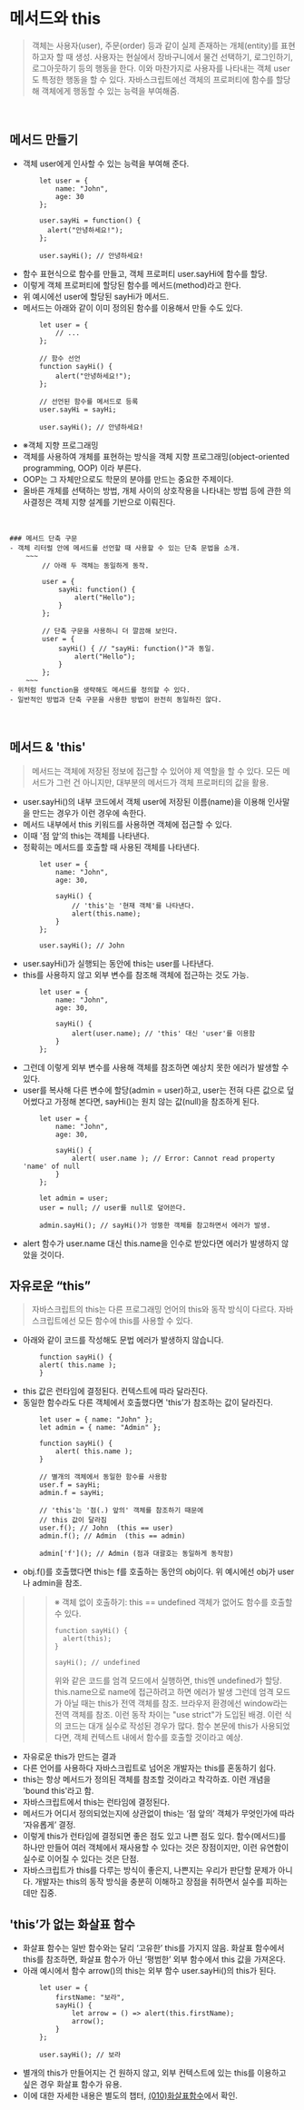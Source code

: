 # 메서드와 this
> 객체는 사용자(user), 주문(order) 등과 같이 실제 존재하는 개체(entity)를 표현하고자 할 때 생성.
> 사용자는 현실에서 장바구니에서 물건 선택하기, 로그인하기, 로그아웃하기 등의 행동을 한다.
> 이와 마찬가지로 사용자를 나타내는 객체 user도 특정한 행동을 할 수 있다.
> 자바스크립트에선 객체의 프로퍼티에 함수를 할당해 객체에게 행동할 수 있는 능력을 부여해줌.
<br/>

## 메서드 만들기
- 객체 user에게 인사할 수 있는 능력을 부여해 준다.
    ~~~
        let user = {
            name: "John",
            age: 30
        };

        user.sayHi = function() {
          alert("안녕하세요!");
        };

        user.sayHi(); // 안녕하세요!
    ~~~
- 함수 표현식으로 함수를 만들고, 객체 프로퍼티 user.sayHi에 함수를 할당.
- 이렇게 객체 프로퍼티에 할당된 함수를 메서드(method)라고 한다.
- 위 예시에선 user에 할당된 sayHi가 메서드.
- 메서드는 아래와 같이 이미 정의된 함수를 이용해서 만들 수도 있다.
    ~~~
        let user = {
            // ...
        };

        // 함수 선언
        function sayHi() {
            alert("안녕하세요!");
        };

        // 선언된 함수를 메서드로 등록
        user.sayHi = sayHi;

        user.sayHi(); // 안녕하세요!
    ~~~
- ※객체 지향 프로그래밍
- 객체를 사용하여 개체를 표현하는 방식을 객체 지향 프로그래밍(object-oriented programming, OOP) 이라 부른다.
- OOP는 그 자체만으로도 학문의 분야를 만드는 중요한 주제이다.
- 올바른 개체를 선택하는 방법, 개체 사이의 상호작용을 나타내는 방법 등에 관한 의사결정은 객체 지향 설계를 기반으로 이뤄진다.
<br/>

    ### 메서드 단축 구문
    - 객체 리터럴 안에 메서드를 선언할 때 사용할 수 있는 단축 문법을 소개.
        ~~~
            // 아래 두 객체는 동일하게 동작.

            user = {
                sayHi: function() {
                    alert("Hello");
                }
            };

            // 단축 구문을 사용하니 더 깔끔해 보인다.
            user = {
                sayHi() { // "sayHi: function()"과 동일.
                    alert("Hello");
                }
            };
        ~~~
    - 위처럼 function을 생략해도 메서드를 정의할 수 있다.
    - 일반적인 방법과 단축 구문을 사용한 방법이 완전히 동일하진 않다.
<br/>

## 메서드 & 'this'
> 메서드는 객체에 저장된 정보에 접근할 수 있어야 제 역할을 할 수 있다.
> 모든 메서드가 그런 건 아니지만, 대부분의 메서드가 객체 프로퍼티의 값을 활용.

- user.sayHi()의 내부 코드에서 객체 user에 저장된 이름(name)을 이용해 인사말을 만드는 경우가 이런 경우에 속한다.
- 메서드 내부에서 this 키워드를 사용하면 객체에 접근할 수 있다.
- 이때 '점 앞’의 this는 객체를 나타낸다. 
- 정확히는 메서드를 호출할 때 사용된 객체를 나타낸다.
    ~~~
        let user = {
            name: "John",
            age: 30,

            sayHi() {
                // 'this'는 '현재 객체'를 나타낸다.
                alert(this.name);
            }
        };

        user.sayHi(); // John
    ~~~
- user.sayHi()가 실행되는 동안에 this는 user를 나타낸다.
- this를 사용하지 않고 외부 변수를 참조해 객체에 접근하는 것도 가능.
    ~~~
        let user = {
            name: "John",
            age: 30,

            sayHi() {
                alert(user.name); // 'this' 대신 'user'를 이용함
            }
        };
    ~~~
- 그런데 이렇게 외부 변수를 사용해 객체를 참조하면 예상치 못한 에러가 발생할 수 있다.
- user를 복사해 다른 변수에 할당(admin = user)하고, user는 전혀 다른 값으로 덮어썼다고 가정해 본다면, sayHi()는 원치 않는 값(null)을 참조하게 된다.
    ~~~
        let user = {
            name: "John",
            age: 30,

            sayHi() {
                alert( user.name ); // Error: Cannot read property 'name' of null
            }
        };

        let admin = user;
        user = null; // user를 null로 덮어쓴다.

        admin.sayHi(); // sayHi()가 엉뚱한 객체를 참고하면서 에러가 발생.
    ~~~
- alert 함수가 user.name 대신 this.name을 인수로 받았다면 에러가 발생하지 않았을 것이다.

## 자유로운 “this”
> 자바스크립트의 this는 다른 프로그래밍 언어의 this와 동작 방식이 다르다.
> 자바스크립트에선 모든 함수에 this를 사용할 수 있다.

- 아래와 같이 코드를 작성해도 문법 에러가 발생하지 않습니다.
    ~~~
        function sayHi() {
        alert( this.name );
        }
    ~~~
- this 값은 런타임에 결정된다. 컨텍스트에 따라 달라진다.
- 동일한 함수라도 다른 객체에서 호출했다면 'this’가 참조하는 값이 달라진다.
    ~~~
        let user = { name: "John" };
        let admin = { name: "Admin" };

        function sayHi() {
            alert( this.name );
        }

        // 별개의 객체에서 동일한 함수를 사용함
        user.f = sayHi;
        admin.f = sayHi;

        // 'this'는 '점(.) 앞의' 객체를 참조하기 때문에
        // this 값이 달라짐
        user.f(); // John  (this == user)
        admin.f(); // Admin  (this == admin)

        admin['f'](); // Admin (점과 대괄호는 동일하게 동작함)
    ~~~
- obj.f()를 호출했다면 this는 f를 호출하는 동안의 obj이다. 위 예시에선 obj가 user나 admin을 참조.

>> ※ 객체 없이 호출하기: this == undefined
>> 객체가 없어도 함수를 호출할 수 있다.
>> ~~~
>> function sayHi() {
>>   alert(this);
>> }
>>
>> sayHi(); // undefined
>> ~~~
>> 위와 같은 코드를 엄격 모드에서 실행하면, this엔 undefined가 할당. this.name으로 name에 접근하려고 하면 에러가 발생
>> 그런데 엄격 모드가 아닐 때는 this가 전역 객체를 참조. 브라우저 환경에선 window라는 전역 객체를 참조. 이런 동작 차이는 "use strict"가 도입된 배경.
>> 이런 식의 코드는 대개 실수로 작성된 경우가 많다. 함수 본문에 this가 사용되었다면, 객체 컨텍스트 내에서 함수를 호출할 것이라고 예상.

- 자유로운 this가 만드는 결과
- 다른 언어를 사용하다 자바스크립트로 넘어온 개발자는 this를 혼동하기 쉽다.
- this는 항상 메서드가 정의된 객체를 참조할 것이라고 착각하죠. 이런 개념을 'bound this'라고 함.
- 자바스크립트에서 this는 런타임에 결정된다.
- 메서드가 어디서 정의되었는지에 상관없이 this는 ‘점 앞의’ 객체가 무엇인가에 따라 ‘자유롭게’ 결정.
- 이렇게 this가 런타임에 결정되면 좋은 점도 있고 나쁜 점도 있다. 함수(메서드)를 하나만 만들어 여러 객체에서 재사용할 수 있다는 것은 장점이지만, 이런 유연함이 실수로 이어질 수 있다는 것은 단점.
- 자바스크립트가 this를 다루는 방식이 좋은지, 나쁜지는 우리가 판단할 문제가 아니다. 개발자는 this의 동작 방식을 충분히 이해하고 장점을 취하면서 실수를 피하는 데만 집중.

## 'this’가 없는 화살표 함수
- 화살표 함수는 일반 함수와는 달리 ‘고유한’ this를 가지지 않음. 화살표 함수에서 this를 참조하면, 화살표 함수가 아닌 ‘평범한’ 외부 함수에서 this 값을 가져온다.
- 아래 예시에서 함수 arrow()의 this는 외부 함수 user.sayHi()의 this가 된다.
    ~~~
        let user = {
            firstName: "보라",
            sayHi() {
                let arrow = () => alert(this.firstName);
                arrow();
            }
        };

        user.sayHi(); // 보라
    ~~~
- 별개의 this가 만들어지는 건 원하지 않고, 외부 컨텍스트에 있는 this를 이용하고 싶은 경우 화살표 함수가 유용.
- 이에 대한 자세한 내용은 별도의 챕터,  [(010)화살표함수](https://github.com/ChoDoHyoung/Javascript_Exam/blob/main/Study/(010)화살표함수.md)에서 확인.